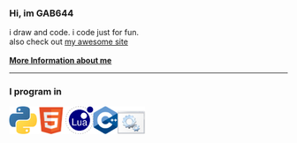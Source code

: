 <h3>Hi, im <b>GAB644</b></h3>
i draw and code. i code just for fun.
<br>
also check out <a href="https://sites.google.com/view/gab644">my awesome site</a>
<br>
<br>
<a href="https://sites.google.com/view/gab644/information"><b>More Information about me</b></a>
<hr>
<h3>I program in</h3>
<img src="assets/Python.png" alt="Python" height="50" weight="50"><img src="assets/HTML.png" alt="HTML5" height="50" weight="50"><img src="assets/Lua.png" alt="Lua" height="50" weight="50"><img src="assets/C++.png" alt="C++" height="50" weight="50"><img src="assets/bat file.png" alt="Batch" height="50" weight="50">
